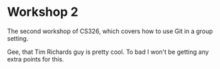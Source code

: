 # Workshop 2

The second workshop of CS326, which covers how to use Git in a group setting.

Gee, that Tim Richards guy is pretty cool. To bad I won't be getting any extra points for this.
